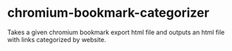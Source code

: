 # chromium-bookmark-categorizer
Takes a given chromium bookmark export html file and outputs an html file with links categorized by website.
